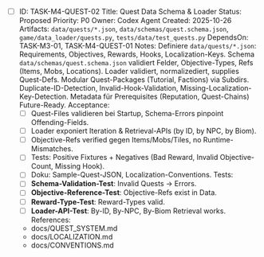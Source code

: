 - [ ] ID: TASK-M4-QUEST-02
  Title: Quest Data Schema & Loader
  Status: Proposed
  Priority: P0
  Owner: Codex Agent
  Created: 2025-10-26
  Artifacts: `data/quests/*.json`, `data/schemas/quest.schema.json`, `game/data_loader/quests.py`, `tests/data/test_quests.py`
  DependsOn: TASK-M3-01, TASK-M4-QUEST-01
  Notes:
  Definiere `data/quests/*.json`: Requirements, Objectives, Rewards, Hooks, Localization-Keys. Schema `data/schemas/quest.schema.json` validiert Felder, Objective-Types, Refs (Items, Mobs, Locations). Loader validiert, normalizediert, supplies Quest-Defs. Modular Quest-Packages (Tutorial, Factions) via Subdirs. Duplicate-ID-Detection, Invalid-Hook-Validation, Missing-Localization-Key-Detection. Metadata für Prerequisites (Reputation, Quest-Chains) Future-Ready.
  Acceptance:
  - [ ] Quest-Files validieren bei Startup, Schema-Errors pinpoint Offending-Fields.
  - [ ] Loader exponiert Iteration & Retrieval-APIs (by ID, by NPC, by Biom).
  - [ ] Objective-Refs verified gegen Items/Mobs/Tiles, no Runtime-Mismatches.
  - [ ] Tests: Positive Fixtures + Negatives (Bad Reward, Invalid Objective-Count, Missing Hook).
  - [ ] Doku: Sample-Quest-JSON, Localization-Conventions.
  Tests:
  - [ ] **Schema-Validation-Test**: Invalid Quests → Errors.
  - [ ] **Objective-Reference-Test**: Objective-Refs exist in Data.
  - [ ] **Reward-Type-Test**: Reward-Types valid.
  - [ ] **Loader-API-Test**: By-ID, By-NPC, By-Biom Retrieval works.
  References:
  - docs/QUEST_SYSTEM.md
  - docs/LOCALIZATION.md
  - docs/CONVENTIONS.md
